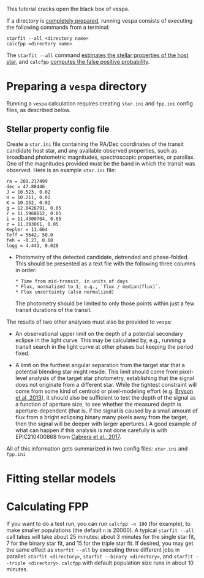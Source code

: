 This tutorial cracks open the black box of vespa.

If a directory is [completely prepared](#preparing-a-vespa-directory), running vespa consists of executing the following commands from a terminal:

    starfit --all <directory name>
    calcfpp <directory name>

The `starfit --all` command [estimates the stellar properties of the host star](#fitting-stellar-models), and `calcfpp` [computes the false positive probability](#calculating-fpp).

# Preparing a `vespa` directory

Running a `vespa` calculation requires creating `star.ini` and `fpp.ini` config files, as described below.

## Stellar property config file

Create a `star.ini` file containing the RA/Dec coordinates of the transit candidate host star, and any available observed properties, such as broadband photometric magnitudes, spectroscopic properties, or parallax.
One of the magnitudes provided must be the band in which the transit was observed.
Here is an example `star.ini` file:

    ra = 289.217499
    dec = 47.88446
    J = 10.523, 0.02
    H = 10.211, 0.02
    K = 10.152, 0.02
    g = 12.0428791, 0.05
    r = 11.5968652, 0.05
    i = 11.4300704, 0.05
    z = 11.393061, 0.05
    Kepler = 11.664
    Teff = 5642, 50.0
    feh = -0.27, 0.08
    logg = 4.443, 0.028



  - Photometry of the detected candidate, detrended and phase-folded.
    This should be presented as a text file with the following three columns in order:

        * Time from mid-transit, in units of days
        * Flux, normalized to 1; e.g., `flux / median(flux)`.
        * Flux uncertainty (also normalized)

    The photometry should be limited to only those points within just a few transit durations of the transit.

The results of two other analyses must also be provided to `vespa`:

  - An observational upper limit on the depth of a potential secondary eclipse in the light curve.
    This may be calculated by, e.g., running a transit search in the light curve at other phases but keeping the period fixed.

  - A limit on the furthest angular separation from the target star that a potential blending star might reside.
    This limit should come from pixel-level analysis of the target star photometry, establishing that the signal does not originate from a different star.
    While the tightest constraint will come from some kind of centroid or pixel-modeling effort (e.g. [Bryson et al, 2013](https://arxiv.org/pdf/1303.0052.pdf)), it should also be sufficient to test the depth of the signal as a function of aperture size, to see whether the measured depth is aperture-dependent (that is, if the signal is caused by a small amount of flux from a bright eclipsing binary many pixels away from the target, then the signal will be deeper with larger apertures.)
    A good example of what can happen if this analysis is not done carefully is with EPIC210400868 from [Cabrera et al., 2017](https://arxiv.org/pdf/1707.08007.pdf).

All of this information gets summarized in two config files: `star.ini` and `fpp.ini`

# Fitting stellar models


# Calculating FPP


If you want to do a test run, you can run `calcfpp -n 100` (for example), to make smaller populations (the default `n` is 20000).
A typical `starfit --all` call takes will take about 25 minutes: about 3 minutes for the single star fit, 7 for the binary star fit, and 15 for the triple star fit.
If desired, you may get the same effect as `starfit --all` by executing three different jobs in parallel: `starfit <directory>`, `starfit --binary <directory>`, and `starfit --triple <directory>`.
`calcfpp` with default population size runs in about 10 minutes.
